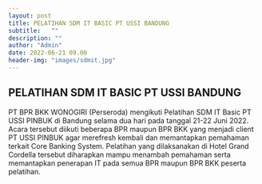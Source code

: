 ```yaml
---
layout: post
title: PELATIHAN SDM IT BASIC PT USSI BANDUNG
subtitle:   ""
description: ""
author: "Admin"
date: 2022-06-21 09.00
header-img: "images/sdmit.jpg"
---
```



## PELATIHAN SDM IT BASIC PT USSI BANDUNG

PT BPR BKK WONOGIRI (Perseroda) mengikuti Pelatihan SDM IT Basic PT USSI PINBUK di Bandung selama dua hari pada tanggal 21-22 Juni 2022. Acara tersebut diikuti beberapa BPR maupun BPR BKK yang menjadi client PT USSI PINBUK agar merefresh kembali dan memantapkan pemahaman terkait Core Banking System. Pelatihan yang dilaksanakan di Hotel Grand Cordella tersebut diharapkan mampu menambah pemahaman serta memantapkan penerapan IT pada semua BPR maupun BPR BKK peserta pelatihan.